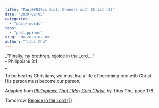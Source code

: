 ```yaml
---
title: "Paul&#039;s Goal: Oneness with Christ (3)"
date: "2020-02-05"
categories: 
  - "daily-words"
tags: 
  - "philippians"
slug: "dw-2020-02-05"
author: "Titus Chu"
---
```


_"Finally, my brethren, rejoice in the Lord...."  
\- Philippians 3:1  
_

To be healthy Christians, we must live a life of becoming one with Christ. His person must become our person.

Adapted from _[Philippians: That I May Gain Christ](/book-philippians "Go to the listing for this book."),_ by Titus Chu, page 178.

Tomorrow: [Rejoice in the Lord (1)](/dw-2020-02-06)
